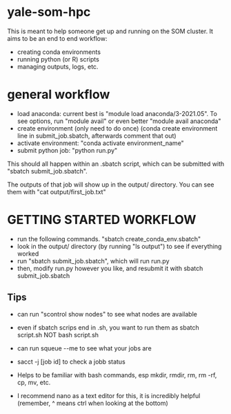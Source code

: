# yale-som-hpc

This is meant to help someone get up and running on the SOM cluster. It aims to be an end to end workflow:

- creating conda environments
- running python (or R) scripts
- managing outputs, logs, etc.


# general workflow
- load anaconda: current best is "module load anaconda/3-2021.05". To see options, run "module avail" or even better "module avail anaconda"
- create environment (only need to do once) (conda create environment line in submit_job.sbatch, afterwards comment that out)
- activate environment: "conda activate environment_name"
- submit python job: "python run.py"

This should all happen within an .sbatch script, which can be submitted with "sbatch submit_job.sbatch". 

The outputs of that job will show up in the output/ directory. You can see them with "cat output/first_job.txt"


# GETTING STARTED WORKFLOW
- run the following commands. 
"sbatch create_conda_env.sbatch"
- look in the output/ directory (by running "ls output") to see if everything worked
- run "sbatch submit_job.sbatch", which will run run.py
- then, modify run.py however you like, and resubmit it with sbatch submit_job.sbatch


## Tips
- can run "scontrol show nodes" to see what nodes are available
- even if sbatch scrips end in .sh, you want to run them as sbatch script.sh NOT bash script.sh

- can run squeue --me to see what your jobs are
- sacct -j [job id] to check a jobb status

- Helps to be familiar with bash commands, esp mkdir, rmdir, rm, rm -rf, cp, mv, etc.
- I recommend nano as a text editor for this, it is incredibly helpful (remember, ^ means ctrl when looking at the bottom)

